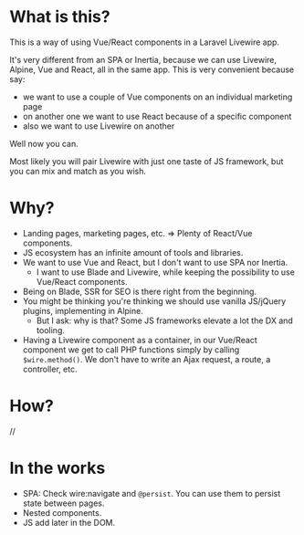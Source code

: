 # What is this?

This is a way of using Vue/React components in a Laravel Livewire app.

It's very different from an SPA or Inertia, because we can use Livewire, Alpine, Vue and React, all in the same app.
This is very convenient because say:
- we want to use a couple of Vue components on an individual marketing page
- on another one we want to use React because of a specific component
- also we want to use Livewire on another

Well now you can.

Most likely you will pair Livewire with just one taste of JS framework, but you can mix and match as you wish.

# Why?

- Landing pages, marketing pages, etc. => Plenty of React/Vue components.
- JS ecosystem has an infinite amount of tools and libraries.
- We want to use Vue and React, but I don't want to use SPA nor Inertia.
  - I want to use Blade and Livewire, while keeping the possibility to use Vue/React components.
- Being on Blade, SSR for SEO is there right from the beginning.
- You might be thinking you're thinking we should use vanilla JS/jQuery plugins, implementing in Alpine.
  - But I ask: why is that? Some JS frameworks elevate a lot the DX and tooling.
- Having a Livewire component as a container, in our Vue/React component we get to call PHP functions simply by calling `$wire.method()`. We don't have to write an Ajax request, a route, a controller, etc.  

# How?

// 

# In the works

- SPA: Check wire:navigate and `@persist`. You can use them to persist state between pages. 
- Nested components.
- JS add later in the DOM.
